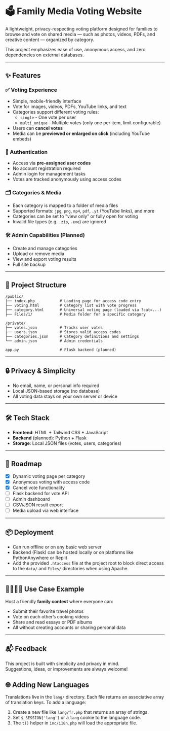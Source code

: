 # 🗳️ Family Media Voting Website

A lightweight, privacy-respecting voting platform designed for families to browse and vote on shared media — such as photos, videos, PDFs, and creative content — organized by category.

This project emphasizes ease of use, anonymous access, and zero dependencies on external databases.

---

## ✨ Features

### ✅ Voting Experience
- Simple, mobile-friendly interface
- Vote for images, videos, PDFs, YouTube links, and text
- Categories support different voting rules:
  - `single` - One vote per user
  - `multi_unique` - Multiple votes (only one per item, limit configurable)
- Users can **cancel votes**
- Media can be **previewed or enlarged on click** (including YouTube embeds)

### 🔐 Authentication
- Access via **pre-assigned user codes**
- No account registration required
- Admin login for management tasks
- Votes are tracked anonymously using access codes

### 🗂 Categories & Media
- Each category is mapped to a folder of media files
- Supported formats: `jpg`, `png`, `mp4`, `pdf`, `.yt` (YouTube links), and more
- Categories can be set to "view only" or fully open for voting
- Invalid file types (e.g. `.zip`, `.exe`) are ignored

### 🛠 Admin Capabilities (Planned)
- Create and manage categories
- Upload or remove media
- View and export voting results
- Full site backup

---

## 📁 Project Structure

```
/public/
├── index.php           # Landing page for access code entry
├── voting.html         # Category list with vote progress
├── category.html       # Universal voting page (loaded via ?cat=...)
├── Files/1/            # Media folder for a specific category

/private/
├── votes.json          # Tracks user votes
├── users.json          # Stores valid access codes
├── categories.json     # Category definitions and settings
└── admin.json          # Admin credentials

app.py                  # Flask backend (planned)
```

---

## 🔒 Privacy & Simplicity
- No email, name, or personal info required
- Local JSON-based storage (no database)
- All voting data stays on your own server or device

---

## 🛠 Tech Stack

- **Frontend**: HTML + Tailwind CSS + JavaScript
- **Backend** (planned): Python + Flask
- **Storage**: Local JSON files (votes, users, categories)

---

## 🚧 Roadmap

- [x] Dynamic voting page per category
- [x] Anonymous voting with access code
- [x] Cancel vote functionality
- [ ] Flask backend for vote API
- [ ] Admin dashboard
- [ ] CSV/JSON result export
- [ ] Media upload via web interface

---

## 📦 Deployment

- Can run offline or on any basic web server
- Backend (Flask) can be hosted locally or on platforms like PythonAnywhere or Replit
- Add the provided `.htaccess` file at the project root to block direct access to
  the `data/` and `Files/` directories when using Apache.

---

## 👨‍👩‍👧‍👦 Use Case Example

Host a friendly **family contest** where everyone can:
- Submit their favorite travel photos
- Vote on each other’s cooking videos
- Share and read essays or PDF albums
- All without creating accounts or sharing personal data

---

## 📬 Feedback

This project is built with simplicity and privacy in mind.  
Suggestions, ideas, or improvements are always welcome!

## 🌐 Adding New Languages

Translations live in the `lang/` directory. Each file returns an associative
array of translation keys. To add a language:

1. Create a new file like `lang/fr.php` that returns an array of strings.
2. Set `$_SESSION['lang']` or a `lang` cookie to the language code.
3. The `t()` helper in `inc/i18n.php` will load the appropriate file.
